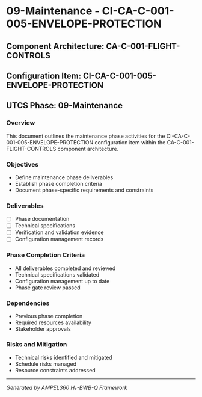 # 09-Maintenance - CI-CA-C-001-005-ENVELOPE-PROTECTION

## Component Architecture: CA-C-001-FLIGHT-CONTROLS
## Configuration Item: CI-CA-C-001-005-ENVELOPE-PROTECTION
## UTCS Phase: 09-Maintenance

### Overview
This document outlines the maintenance phase activities for the CI-CA-C-001-005-ENVELOPE-PROTECTION configuration item within the CA-C-001-FLIGHT-CONTROLS component architecture.

### Objectives
- Define maintenance phase deliverables
- Establish phase completion criteria
- Document phase-specific requirements and constraints

### Deliverables
- [ ] Phase documentation
- [ ] Technical specifications
- [ ] Verification and validation evidence
- [ ] Configuration management records

### Phase Completion Criteria
- All deliverables completed and reviewed
- Technical specifications validated
- Configuration management up to date
- Phase gate review passed

### Dependencies
- Previous phase completion
- Required resources availability
- Stakeholder approvals

### Risks and Mitigation
- Technical risks identified and mitigated
- Schedule risks managed
- Resource constraints addressed

---
*Generated by AMPEL360 H₂-BWB-Q Framework*
